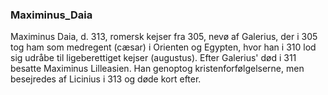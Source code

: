 ### Maximinus_Daia


Maximinus Daia, d. 313, romersk kejser fra 305, nevø af Galerius, der i 305 tog ham som medregent (cæsar) i Orienten og Egypten, hvor han i 310 lod sig udråbe til ligeberettiget kejser (augustus). Efter Galerius' død i 311 besatte Maximinus Lilleasien. Han genoptog kristenforfølgelserne, men besejredes af Licinius i 313 og døde kort efter.